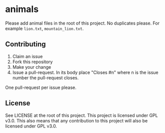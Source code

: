 # animals

Please add animal files in the root of this project. No duplicates please. For example `lion.txt`, `mountain_lion.txt`.

## Contributing

1. Claim an issue
2. Fork this repository
3. Make your change
4. Issue a pull-request. In its body place "Closes #n" where n is the issue number the pull-request closes.

One pull-request per issue please.

## License

See LICENSE at the root of this project. This project is licensed under GPL v3.0. This also means that any contribution to this project will also be licensed under GPL v3.0.

